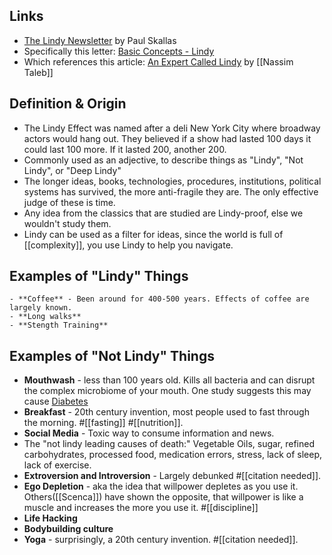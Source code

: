 ## Links
  - [The Lindy Newsletter](https://paulskallas.substack.com/) by Paul Skallas
  - Specifically this letter: [Basic Concepts - Lindy](https://paulskallas.substack.com/p/basic-concepts-pt2)
  - Which references this article: [An Expert Called Lindy](https://medium.com/incerto/an-expert-called-lindy-fdb30f146eaf) by [[Nassim Taleb]]

## Definition & Origin
  - The Lindy Effect was named after a deli New York City where broadway actors would hang out. They believed if a show had lasted 100 days it could last 100 more. If it lasted 200, another 200. 
  - Commonly used as an adjective, to describe things as "Lindy", "Not Lindy", or "Deep Lindy"
  - The longer ideas, books, technologies, procedures, institutions, political systems has survived, the more anti-fragile they are. The only effective judge of these is time. 
  - Any idea from the classics that are studied are Lindy-proof, else we wouldn't study them.
  - Lindy can be used as a filter for ideas, since the world is full of [[complexity]], you use Lindy to help you navigate.


## Examples of "Lindy" Things
    - **Coffee** - Been around for 400-500 years. Effects of coffee are largely known.
    - **Long walks**
    - **Stength Training**

## Examples of "Not Lindy" Things
  - **Mouthwash** - less than 100 years old. Kills all bacteria and can disrupt the complex microbiome of your mouth. One study suggests this may cause [Diabetes](https://www.sciencedirect.com/science/article/abs/pii/S1089860317301532?via%3Dihub)
  - **Breakfast** - 20th century invention, most people used to fast through the morning. #[[fasting]] #[[nutrition]].
  - **Social Media** - Toxic way to consume information and news.
  - The "not lindy leading causes of death:" Vegetable Oils, sugar, refined carbohydrates, processed food, medication errors, stress, lack of sleep, lack of exercise.
  - **Extroversion and Introversion** - Largely debunked #[[citation needed]].
  - **Ego Depletion** - aka the idea that willpower depletes as you use it. Others([[Scenca]]) have shown the opposite, that willpower is like a muscle and increases the more you use it. #[[discipline]]
  - **Life Hacking**
  - **Bodybuilding culture**
  - **Yoga** - surprisingly, a 20th century invention. #[[citation needed]].
